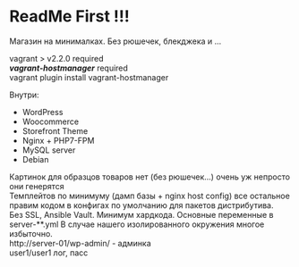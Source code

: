 # ReadMe First !!!
Магазин на минималках. Без рюшечек, блекджека и ...  

vagrant > v2.2.0 required  
***vagrant-hostmanager*** required  
vagrant plugin install vagrant-hostmanager

Внутри:
 - WordPress
 - Woocommerce
 - Storefront Theme
 - Nginx + PHP7-FPM
 - MySQL server
 - Debian  

Картинок для образцов товаров нет (без рюшечек...) очень уж непросто они генерятся  
Темплейтов по минимуму (дамп базы + nginx host config) все остальное правим кодом в конфигах по умолчанию для пакетов дистрибутива.  
Без SSL, Ansible Vault. Минимум хардкода. Основные переменные в server-**.yml
В случае нашего изолированного окружения многое избыточно.  
http://server-01/wp-admin/ - админка  
user1/user1 лог, пасс
